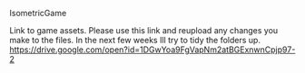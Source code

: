IsometricGame

Link to game assets. 
Please use this link and reupload any changes you make to the files. In the next few weeks Ill try to tidy the folders up. 
https://drive.google.com/open?id=1DGwYoa9FgVapNm2atBGExnwnCpjp97-2

